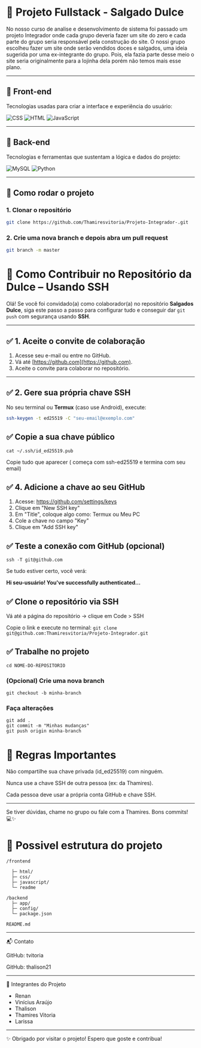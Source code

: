# 🌟 Projeto Fullstack - Salgado Dulce

No nosso curso de analise e desenvolvimento de sistema foi passado
um projeto Integrador onde cada grupo deveria fazer um site do zero e cada parte do grupo seria responsável pela construção do site. 
O nossi grupo escolheu fazer um site onde serão vendidos doces e salgados, uma ideia sugerida por uma ex-integrante do grupo. Pois, ela fazia parte desse meio o site seria originalmente para a lojinha dela porém não temos mais esse plano.

---

## 🎨 Front-end

Tecnologias usadas para criar a interface e experiência do usuário:

![CSS](https://img.shields.io/badge/CSS-1572B6?logo=css3&logoColor=white&labelColor=1572B6)
![HTML](https://img.shields.io/badge/HTML-E34F26?logo=html5&logoColor=white&labelColor=E34F26)
![JavaScript](https://img.shields.io/badge/JavaScript-F7DF1E?logo=javascript&logoColor=black&labelColor=F7DF1E)

---

## 🔧 Back-end

Tecnologias e ferramentas que sustentam a lógica e dados do projeto:

![MySQL](https://img.shields.io/badge/MySQL-4479A1?logo=mysql&logoColor=white)
![Python](https://img.shields.io/badge/Python-3776AB?logo=python&logoColor=white)

---

## 🚀 Como rodar o projeto

### 1. Clonar o repositório 
 ``` bash
 git clone https://github.com/Thamiresvitoria/Projeto-Integrador-.git
```

### 2. Crie uma nova branch e depois abra um pull request 
 ``` Bash
git branch -m master
```

# 🍩 Como Contribuir no Repositório da Dulce – Usando SSH

Olá! Se você foi convidado(a) como colaborador(a) no repositório **Salgados Dulce**, siga este passo a passo para configurar tudo e conseguir dar `git push` com segurança usando **SSH**.

---

## ✅ 1. Aceite o convite de colaboração

1. Acesse seu e-mail ou entre no GitHub.  
2. Vá até [https://github.com](https://github.com).  
3. Aceite o convite para colaborar no repositório.

---

## ✅ 2. Gere sua própria chave SSH

No seu terminal ou **Termux** (caso use Android), execute:

```bash
ssh-keygen -t ed25519 -C "seu-email@exemplo.com"
```
## ✅ Copie a sua chave público 

 ``` cat ~/.ssh/id_ed25519.pub ```
   
   Copie tudo que aparecer ( começa com ssh-ed25519 e termina com seu email)
   
## ✅ 4. Adicione a chave ao seu GitHub
  1. Acesse: https://github.com/settings/keys
  2. Clique em "New SSH key"
  3. Em "Title", coloque algo como: Termux ou Meu PC
  4. Cole a chave no campo "Key"
  5. Clique em "Add SSH key"

## ✅ Teste a conexão com GitHub (opcional)

  ``` ssh -T git@github.com ```

Se tudo estiver certo, você verá:
  
  **Hi seu-usuário! You've successfully authenticated...**
  
## ✅ Clone o repositório via SSH

  Vá até a página do repositório → clique em Code > SSH
  
  Copie o link e execute no terminal:
``` git clone git@github.com:Thamiresvitoria/Projeto-Integrador.git ```

## ✅ Trabalhe no projeto

  ``` cd NOME-DO-REPOSITORIO ```
  
### (Opcional) Crie uma nova branch
```git checkout -b minha-branch```

### Faça alterações
```
git add .
git commit -m "Minhas mudanças"
git push origin minha-branch
```

# 🔐 Regras Importantes

Não compartilhe sua chave privada (id_ed25519) com ninguém.

Nunca use a chave SSH de outra pessoa (ex: da Thamires).

Cada pessoa deve usar a própria conta GitHub e chave SSH.

---

Se tiver dúvidas, chame no grupo ou fale com a Thamires.
Bons commits! 💻✨


# 🌲 Possivel estrutura do projeto 

```
/frontend      

  ├─ html/
  ├─ css/
  ├─ javascript/
  └─ readme

/backend
  ├─ app/
  ├─ config/
  └─ package.json 
  
README.md
```
---

📬 Contato

GitHub: tvitoria 

GitHub: thalison21

---

👥 Integrantes do Projeto 

  - Renan
  - Vinícius Araújo
  - Thalison
  - Thamires Vitoria
  - Larissa

 ---

✨ Obrigado por visitar o projeto! Espero que goste e contribua!
